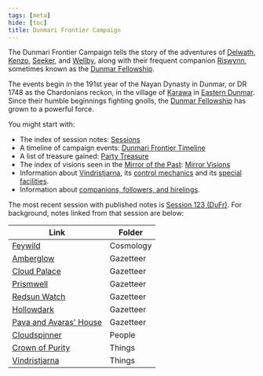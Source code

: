```yaml
---
tags: [meta]
hide: [toc]
title: Dunmari Frontier Campaign
---
```


The Dunmari Frontier Campaign tells the story of the adventures of [Delwath](<../../people/pcs/dunmar-fellowship/delwath.md>), [Kenzo](<../../people/pcs/dunmar-fellowship/kenzo.md>), [Seeker](<../../people/pcs/dunmar-fellowship/seeker.md>), and [Wellby](<../../people/pcs/dunmar-fellowship/wellby.md>), along with their frequent companion [Riswynn](<../../people/pcs/dunmar-fellowship/riswynn.md>), sometimes known as the [Dunmar Fellowship](<../../people/pcs/dunmar-fellowship/dunmar-fellowship.md>). 

The events begin in the 191st year of the Nayan Dynasty in Dunmar, or DR 1748 as the Chardonians reckon, in the village of [Karawa](<../../gazetteer/greater-dunmar/realms/dunmar/eastern-dunmar/karawa.md>) in [Eastern Dunmar](<../../gazetteer/greater-dunmar/realms/dunmar/eastern-dunmar/eastern-dunmar.md>). Since their humble beginnings fighting gnolls, the [Dunmar Fellowship](<../../people/pcs/dunmar-fellowship/dunmar-fellowship.md>) has grown to a powerful force. 

You might start with:
- The index of session notes: [Sessions](<./sessions.md>)
- A timeline of campaign events: [Dunmari Frontier Timeline](<./dunmari-frontier-timeline.md>)
- A list of treasure gained: [Party Treasure](<./party-treasure.md>)
- The index of visions seen in the [Mirror of the Past](<treasure/mirror-of-the-past.md>): [Mirror Visions](<./mirror-visions.md>)
- Information about [Vindristjarna](<../../things/ships/vindristjarna.md>), its [control mechanics](<./vindristjarna-mechanics.md>) and its [special facilities](<./vindristjarna-bastion-rules.md>).
- Information about [companions, followers, and hirelings](<./dunmar-fellowship-associates.md>). 

The most recent session with published notes is [Session 123 (DuFr)](<session-notes/session-123-dufr.md>). For background, notes linked from that session are below:

| Link                                                                                         | Folder    |
| -------------------------------------------------------------------------------------------- | --------- |
| [Feywild](<../../cosmology/feywild.md>)                                                            | Cosmology |
| [Amberglow](<../../gazetteer/extraplanar/feywild/amberglow/amberglow.md>)                          | Gazetteer |
| [Cloud Palace](<../../gazetteer/extraplanar/feywild/amberglow/cloud-palace.md>)                    | Gazetteer |
| [Prismwell](<../../gazetteer/extraplanar/feywild/amberglow/prismwell.md>)                          | Gazetteer |
| [Redsun Watch](<../../gazetteer/extraplanar/feywild/amberglow/redsun-watch.md>)                    | Gazetteer |
| [Hollowdark](<../../gazetteer/extraplanar/feywild/hollowdark.md>)                                  | Gazetteer |
| [Pava and Avaras' House](<../../gazetteer/greater-dunmar/dunmari-basin/pava-and-avaras-house.md>) | Gazetteer |
| [Cloudspinner](<../../people/extraplanar-powers/archfey/cloudspinner.md>)                          | People    |
| [Crown of Purity](<../../things/artifacts-of-power/crown-of-purity.md>)                            | Things    |
| [Vindristjarna](<../../things/ships/vindristjarna.md>)                                             | Things    |


